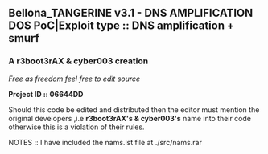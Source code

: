 
                                                                                 
## **Bellona_TANGERINE v3.1 - DNS AMPLIFICATION DOS PoC|Exploit type :: DNS amplification + smurf**

### **A r3boot3rAX & cyber003 creation**

*Free as freedom feel free to edit source*


**Project ID :: 06644DD**


Should this code be edited and distributed then the editor must mention the original developers ,i.e **r3boot3rAX's & cyber003's** name into their code otherwise this is a violation of their rules.

NOTES :: I have included the nams.lst file at ./src/nams.rar
